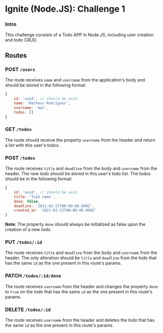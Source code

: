 # Ignite (Node.JS): Challenge 1

### Intro
This challenge consists of a Todo APP in Node.JS, including user creation and todo CRUD.

## Routes

### POST `/users`

The route receives `name` and `username` from the application's body and should be stored in the following format:  

```jsx
{ 
	id: 'uuid', // should be uuid
	name: 'Matheus Rodrigues', 
	username: 'mat', 
	todos: []
}
```

### GET `/todos`

The route should receive the property `username` from the header and return a list with this user's todos.

### POST `/todos`

The route receives `title` and `deadline` from the body and `username` from the header. The new *todo* should be stored in this user's todo list. The todos should be in the following format: 

```jsx
{ 
	id: 'uuid', // should be uuid
	title: 'Task name',
	done: false, 
	deadline: '2021-02-27T00:00:00.000Z', 
	created_at: '2021-02-22T00:00:00.000Z'
}
```

**Note**: The property `done` should always be initialized as false upon the creation of a new *todo*.


### PUT `/todos/:id`

The route receives `title` and `deadline` from the body and `username` from the header. The only alteration should be `title` and `deadline` from the todo that has the same `id` as the one present in this route's params.

### PATCH `/todos/:id/done`

The route receives `username` from the header and changes the property `done` to `true` on the *todo* that has the same `id` as the one present in this route's params.

### DELETE `/todos/:id`

The route receives `username` from the header and deletes the *todo* that has the same `id` as the one present in this route's params.
